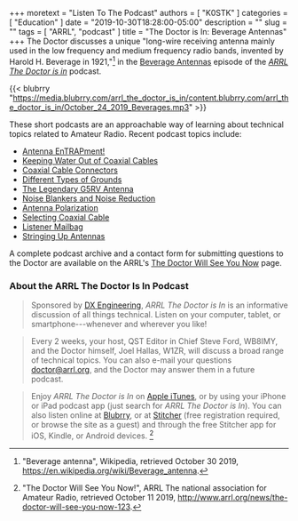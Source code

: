 +++
moretext = "Listen To The Podcast"
authors = [ "K0STK" ]
categories = [ "Education" ]
date = "2019-10-30T18:28:00-05:00"
description = ""
slug = ""
tags = [ "ARRL", "podcast" ]
title = "The Doctor is In: Beverage Antennas"
+++
The Doctor discusses a unique "long-wire receiving antenna mainly used in
the low frequency and medium frequency radio bands, invented by Harold
H. Beverage in 1921,"[^1] in the 
[Beverage Antennas](https://blubrry.com/arrl_the_doctor_is_in/50546173/beverage-antennas/)
episode of the 
[*ARRL The Doctor is in*](http://www.arrl.org/doctor/) podcast. 

<!--more-->

{{< blubrry "https://media.blubrry.com/arrl_the_doctor_is_in/content.blubrry.com/arrl_the_doctor_is_in/October_24_2019_Beverages.mp3" >}}

These short podcasts are an approachable way of learning about technical
topics related to Amateur Radio. Recent podcast topics include:

* [Antenna EnTRAPment!](https://blubrry.com/arrl_the_doctor_is_in/49050566/antenna-entrapment/)
* [Keeping Water Out of Coaxial Cables](https://blubrry.com/arrl_the_doctor_is_in/49022850/keeping-water-out-of-coaxial-cables)
* [Coaxial Cable Connectors](https://www.blubrry.com/arrl_the_doctor_is_in/48129642/coaxial-cable-connectors/)
* [Different Types of Grounds](https://www.blubrry.com/arrl_the_doctor_is_in/48129641/different-types-of-grounds/)
* [The Legendary G5RV Antenna](https://www.blubrry.com/arrl_the_doctor_is_in/47377481/the-legendary-g5rv-antenna/)
* [Noise Blankers and Noise Reduction](https://www.blubrry.com/arrl_the_doctor_is_in/47377480/noise-blankers-and-noise-reduction/)
* [Antenna Polarization](https://www.blubrry.com/arrl_the_doctor_is_in/45250206/antenna-polarization/)
* [Selecting Coaxial Cable](https://www.blubrry.com/arrl_the_doctor_is_in/45250204/selecting-coaxial-cable/)
* [Listener Mailbag](https://www.blubrry.com/arrl_the_doctor_is_in/44472068/arrls-the-doctor-is-in-listener-mailbag/)
* [Stringing Up Antennas](https://www.blubrry.com/arrl_the_doctor_is_in/44471836/arrls-the-doctor-is-in-stringing-up-antennas/)

A complete podcast archive and a contact form for submitting questions
to the Doctor are available on the ARRL's
[The Doctor Will See You Now](http://www.arrl.org/doctor) page.

### About the ARRL The Doctor Is In Podcast

>Sponsored by [DX Engineering](http://www.dxengineering.com/),
*ARRL The Doctor is In* is an informative discussion of all things
technical. Listen on your computer, tablet, or smartphone---whenever and
wherever you like!

>Every 2 weeks, your host, QST Editor in Chief Steve Ford, WB8IMY, and the
Doctor himself, Joel Hallas, W1ZR, will discuss a broad range of technical
topics. You can also e-mail your questions
[doctor@arrl.org](mailto:doctor@arrl.org),
and the Doctor may answer them in a future podcast.

>Enjoy
*ARRL The Doctor is In* on
[Apple iTunes](https://itunes.apple.com/us/podcast/arrl-the-doctor-is-in/id1096749595?mt=2()),
or by using your iPhone or iPad podcast app (just search for
*ARRL The Doctor is In*). You can also listen online at
[Blubrry](https://www.blubrry.com/arrl_the_doctor_is_in/),
or at
[Stitcher](https://www.stitcher.com/)
(free registration required, or browse the site as a guest) and through
the free Stitcher app for iOS, Kindle, or Android devices. [^2]

[^1]: "Beverage antenna", Wikipedia, retrieved October 30 2019, https://en.wikipedia.org/wiki/Beverage_antenna.

[^2]: "The Doctor Will See You Now!", ARRL The national association for Amateur Radio, retrieved October 11 2019, http://www.arrl.org/news/the-doctor-will-see-you-now-123.
